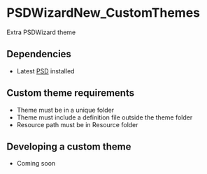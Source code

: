 # PSDWizardNew_CustomThemes

Extra PSDWizard theme

## Dependencies

- Latest [PSD](https://github.com/FriendsOfMDT/PSD) installed

## Custom theme requirements

- Theme must be in a unique folder
- Theme must include a definition file outside the theme folder
- Resource path must be in Resource folder

## Developing a custom theme

- Coming soon